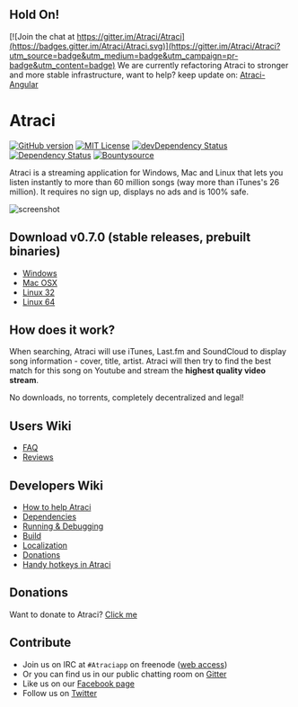 ## Hold On!

[![Join the chat at https://gitter.im/Atraci/Atraci](https://badges.gitter.im/Atraci/Atraci.svg)](https://gitter.im/Atraci/Atraci?utm_source=badge&utm_medium=badge&utm_campaign=pr-badge&utm_content=badge)
We are currently refactoring Atraci to stronger and more stable infrastructure, want to help? keep update on:
[Atraci-Angular](https://github.com/Atraci/Atraci-Angular)

# Atraci
[![GitHub version](https://badge.fury.io/gh/atraci%2Fatraci.svg)](https://github.com/Atraci/Atraci/releases)
[![MIT License](https://img.shields.io/badge/license-MIT-green.svg)](https://tldrlegal.com/license/mit-license)
[![devDependency Status](https://david-dm.org/Atraci/Atraci/dev-status.svg?theme=shields.io)](https://david-dm.org/Atraci/Atraci#info=devDependencies)
[![Dependency Status](https://david-dm.org/Atraci/Atraci.svg?theme=shields.io&v=1)](https://david-dm.org/Atraci/Atraci)
[![Bountysource](https://www.bountysource.com/badge/team?team_id=929&style=raised)](https://www.bountysource.com/teams/atraci)

Atraci is a streaming application for Windows, Mac and Linux that lets you listen instantly to more than 60 million songs (way more than iTunes's 26 million).
It requires no sign up, displays no ads and is 100% safe. 

![screenshot](http://i.imgur.com/jpZVKgt.jpg)

## Download v0.7.0 (stable releases, prebuilt binaries)
- [Windows](https://github.com/Atraci/Atraci/releases/download/0.7.0/Atraci.exe?raw=true)
- [Mac OSX](https://github.com/Atraci/Atraci/releases/download/0.7.0/Atraci-mac.zip?raw=true)
- [Linux 32](https://github.com/Atraci/Atraci/releases/download/0.7.0/Atraci-linux32.tar.gz?raw=true)
- [Linux 64](https://github.com/Atraci/Atraci/releases/download/0.7.0/Atraci-linux64.tar.gz?raw=true)

## How does it work?

When searching, Atraci will use iTunes, Last.fm and SoundCloud to display song information - cover, title, artist.
Atraci will then try to find the best match for this song on Youtube and stream the **highest quality video stream**.

No downloads, no torrents, completely decentralized and legal!

## Users Wiki
- [FAQ](https://github.com/Atraci/Atraci/wiki/FAQ)
- [Reviews](https://github.com/Atraci/Atraci/wiki/Testimonials-(Reviews))


## Developers Wiki
- [How to help Atraci](https://github.com/Atraci/Atraci/wiki/How-to-help-Atraci-%3F)
- [Dependencies](https://github.com/Atraci/Atraci/wiki/Dependencies)
- [Running & Debugging](https://github.com/Atraci/Atraci/wiki/Running-&-Debugging)
- [Build](https://github.com/Atraci/Atraci/wiki/Build)
- [Localization](https://github.com/Atraci/Atraci/wiki/Localization)
- [Donations](https://github.com/Atraci/Atraci/wiki/Donations)
- [Handy hotkeys in Atraci](https://github.com/Atraci/Atraci/wiki/Handy-hotkeys-you-may-need-to-know)

## Donations
Want to donate to Atraci? [Click me](https://github.com/Atraci/Atraci/wiki/Donations)

## Contribute
- Join us on IRC at `#Atraciapp` on freenode ([web access](http://webchat.freenode.net/?channels=Atraciapp))
- Or you can find us in our public chatting room on [Gitter](https://gitter.im/Atraci/Atraci)
- Like us on our [Facebook page](https://www.facebook.com/GetAtraci)
- Follow us on [Twitter](https://twitter.com/atraciapp)
